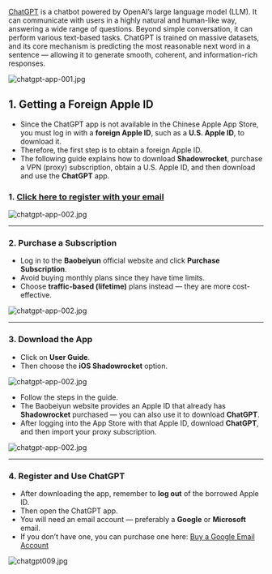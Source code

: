 [ChatGPT](https://chatgpt.com) is a chatbot powered by OpenAI’s large language model (LLM). It can communicate with users in a highly natural and human-like way, answering a wide range of questions. Beyond simple conversation, it can perform various text-based tasks. ChatGPT is trained on massive datasets, and its core mechanism is predicting the most reasonable next word in a sentence — allowing it to generate smooth, coherent, and information-rich responses.

![chatgpt-app-001.jpg](https://chatgpt-apk.app/img/chatgpt-app-001.jpg)

## 1. Getting a Foreign Apple ID

* Since the ChatGPT app is not available in the Chinese Apple App Store, you must log in with a **foreign Apple ID**, such as a **U.S. Apple ID**, to download it.
* Therefore, the first step is to obtain a foreign Apple ID.
* The following guide explains how to download **Shadowrocket**, purchase a VPN (proxy) subscription, obtain a U.S. Apple ID, and then download and use the **ChatGPT** app.

### 1. [Click here to register with your email](https://bby010.com/?tm=1760682970171#/register?code=8xTTMr2f)

![chatgpt-app-002.jpg](https://chatgpt-apk.app/img/chatgpt-app-002.jpg)

---

### 2. Purchase a Subscription

* Log in to the **Baobeiyun** official website and click **Purchase Subscription**.
* Avoid buying monthly plans since they have time limits.
* Choose **traffic-based (lifetime)** plans instead — they are more cost-effective.

![chatgpt-app-002.jpg](https://chatgpt-apk.app/img/chatgpt-app-003.jpg)

---

### 3. Download the App

* Click on **User Guide**.
* Then choose the **iOS Shadowrocket** option.

![chatgpt-app-002.jpg](https://chatgpt-apk.app/img/chatgpt-app-004.jpg)

* Follow the steps in the guide.
* The Baobeiyun website provides an Apple ID that already has **Shadowrocket** purchased — you can also use it to download **ChatGPT**.
* After logging into the App Store with that Apple ID, download **ChatGPT**, and then import your proxy subscription.

![chatgpt-app-002.jpg](https://chatgpt-apk.app/img/chatgpt-app-005.jpg)

---

### 4. Register and Use ChatGPT

* After downloading the app, remember to **log out** of the borrowed Apple ID.
* Then open the ChatGPT app.
* You will need an email account — preferably a **Google** or **Microsoft** email.
* If you don’t have one, you can purchase one here: [Buy a Google Email Account](https://www.henduohao.com/#%E8%B0%B7%E6%AD%8C%E8%AF%AD%E9%9F%B3%28Google%20Voice%29)

![chatgpt009.jpg](https://chatgpt-apk.app/img/chatgpt009.jpg)
